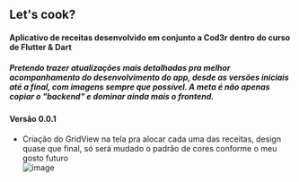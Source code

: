 ## Let's cook?
#### Aplicativo de receitas desenvolvido em conjunto a Cod3r dentro do curso de Flutter &amp; Dart  

##### Pretendo trazer atualizações mais detalhadas pra melhor acompanhamento do desenvolvimento do app, desde as versões iniciais até a final, com imagens sempre que possível. A meta é não apenas copiar o "backend" e dominar ainda mais o frontend.  

#### Versão 0.0.1  

- Criação do GridView na tela pra alocar cada uma das receitas, design quase que final, só será mudado o padrão de cores conforme o meu gosto futuro    
![image](https://user-images.githubusercontent.com/73318684/149980597-ee8817d4-598f-4e87-9ebe-247262fe5536.png)
